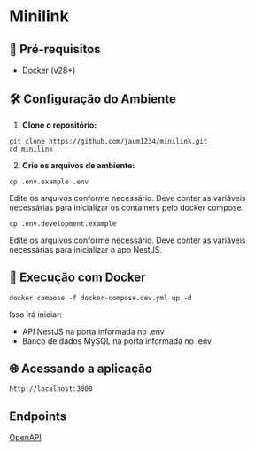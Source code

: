 # Minilink

## 🚀 Pré-requisitos
- Docker (v28+)

## 🛠 Configuração do Ambiente

1. **Clone o repositório:**
```
git clone https://github.com/jaum1234/minilink.git
cd minilink
```

2. **Crie os arquivos de ambiente:**
```
cp .env.example .env
```
Edite os arquivos conforme necessário. Deve conter as variáveis necessárias para inicializar os containers pelo docker compose.

```
cp .env.development.example
```
Edite os arquivos conforme necessário. Deve conter as variáveis necessárias para inicializar o app NestJS.


## 🐳 Execução com Docker
```
docker compose -f docker-compose.dev.yml up -d
```

Isso irá iniciar:
- API NestJS na porta informada no .env
- Banco de dados MySQL na porta informada no .env

## 🌐 Acessando a aplicação
```
http://localhost:3000
```

## Endpoints
[OpenAPI](openapi.yml)